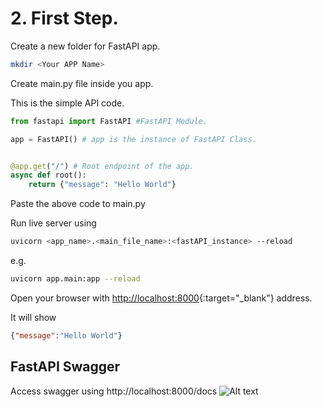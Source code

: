 # 2. First Step.

Create a new folder for FastAPI app.
```bash
mkdir <Your APP Name>
```

Create main.py file inside you app.

This is the simple API code.
```python
from fastapi import FastAPI #FastAPI Module.

app = FastAPI() # app is the instance of FastAPI Class.


@app.get("/") # Root endpoint of the app.
async def root():
    return {"message": "Hello World"}
```
Paste the above code to main.py

Run live server using
```bash
uvicorn <app_name>.<main_file_name>:<fastAPI_instance> --reload
```
e.g.
```bash
uvicorn app.main:app --reload
```

Open your browser with [http://localhost:8000](http://localhost:8000){:target="_blank"} address.

It will show 
```json 
{"message":"Hello World"}
```

## FastAPI Swagger
Access swagger using http://localhost:8000/docs
![Alt text](/fast_api_tutorial/img/swagger.png)
